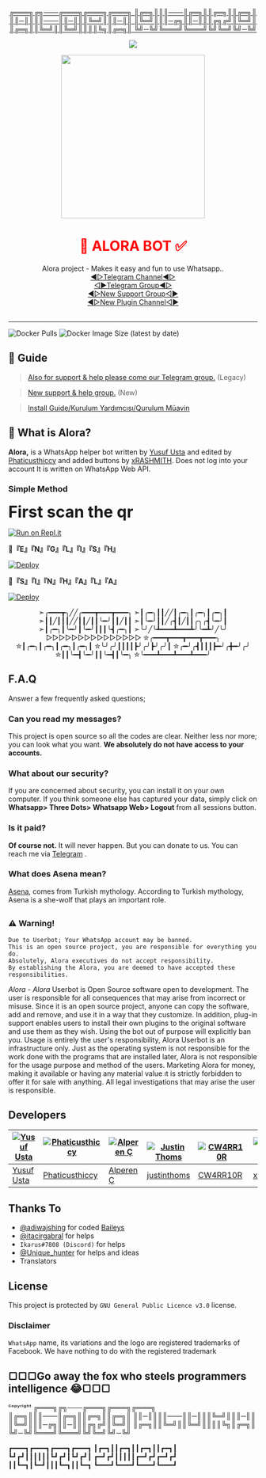 <div align="center">
<p><a href="">
╔═══╗╔╗───╔═══╗╔═══╗╔═══╗
║╔═╗║║║───║╔═╗║║╔═╗║║╔═╗║
║║─║║║║───║║─║║║╚═╝║║║─║║
║╚═╝║║║─╔╗║║─║║║╔╗╔╝║╚═╝║
║╔═╗║║╚═╝║║╚═╝║║║║╚╗║╔═╗║
╚╝─╚╝╚═══╝╚═══╝╚╝╚═╝╚╝─╚╝
</a></p>
</div>

<p align="center">
  <a href="httsp://github.com/phaticusthiccy/WhatsAsenaDuplicated">
    <img src="https://img.shields.io/github/repo-size/phaticusthiccy/WhatsAsenaDuplicated?color=purple&label=Repo%20Size&style=plastic">

  </a>

<div align="center">
  <img src="https://i.ibb.co/SBDH0QV/20220114-180954.png" width="290" height="330">
  <h1><font color='red'>👸 ALORA BOT ✅</font></h1>
</div>
<p align="center">
   Alora project - Makes it easy and fun to use Whatsapp..
    <br>
        <a href="https://t.me/AloraBotNews">◀▷Telegram Channel◀▷</a> <br>
        <a href="https://t.me/AloraBotSupport">◁▶Telegram Group◀▷</a> <br>
        <a href="https://t.me/AloraBotSupport">◀▷New Support Group◁▶</a> <br>
        <a href="https://t.me/unofficialplugin">◀▷New Plugin Channel◁▶</a> <br> 
    <br>
</p>

----
![Docker Pulls](https://img.shields.io/docker/pulls/fusuf/whatsasena?style=flat-square) ![Docker Image Size (latest by date)](https://img.shields.io/docker/image-size/fusuf/whatsasena?style=flat-square)

## 📢 Guide
> [Also for support & help please come our Telegram group.](https://t.me/AsenaSupport) (Legacy)

> [New support & help group.](https://t.me/asenaremaster) (New)

> [Install Guide/Kurulum Yardımcısı/Qurulum Müavin](https://github.com/phaticusthiccy/WhatsAsenaDuplicated/wiki)

## 🔎 What is Alora?
**Alora,** is a WhatsApp helper bot written by [Yusuf Usta](https://github.com/Quiec) and edited by [Phaticusthiccy](https://github.com/phaticusthiccy) and added buttons by [xRASHMITH](https://github.com/xRASHMITH). Does not log into your account It is written on WhatsApp Web API.

### Simple Method
<p><font size="6"> <b>First scan the qr</b></font></p>

[![Run on Repl.it](https://repl.it/badge/github/phaticusthiccy/WhatsAsenaDuplicated)](https://repl.it/@xYAZUWA/Alora-Qr)


👑<b>『E』『N』『G』『L』『I』『S』『H』</b><br>

[![Deploy](https://www.herokucdn.com/deploy/button.svg)](https://heroku.com/deploy?template=https://github.com/xRASHMITH/Alora-Installer-En.git)

👑<b>『S』『I』『N』『H』『A』『L』『A』</b><br>

[![Deploy](https://www.herokucdn.com/deploy/button.svg)](https://heroku.com/deploy?template=https://github.com/xRASHMITH/Alora-Installer-Si.git)

<div align="center">
➣╭━━━┳╮╱╱╭━━━┳━━━┳━━━╮ 
➣┃╭━╮┃┃╱╱┃╭━╮┃╭━╮┃╭━╮┃   
➣┃┃╱┃┃┃╱╱┃┃╱┃┃╰━╯┃┃╱┃┃ 
➣┃╰━╯┃┃╱╭┫┃╱┃┃╭╮╭┫╰━╯┃ 
➣┃╭━╮┃╰━╯┃╰━╯┃┃┃╰┫╭━╮┃ 
➣╰╯╱╰┻━━━┻━━━┻╯╰━┻╯╱╰╯ 
▷▷▷▷▷▷▷▷▷▷▷▷▷▷▷
✮╭━━━┳━━━┳━━━┳━━━╮ 
✮┃╭━╮┃╭━╮┃╭━╮┃╭━╮┃
✮╰╯╭╯┃┃┃┃┣╯╭╯┣╯╭╯┃
✮╭━╯╭┫┃┃┃┣━╯╭╋━╯╭╯
✮┃┃╰━┫╰━╯┃┃╰━┫┃╰━╮
✮╰━━━┻━━━┻━━━┻━━━╯
</div>

## F.A.Q
Answer a few frequently asked questions;
### Can you read my messages?
This project is open source so all the codes are clear. Neither less nor more; you can look what you want. **We absolutely do not have access to your accounts.**

### What about our security?
If you are concerned about security, you can install it on your own computer. If you think someone else has captured your data, simply click on **Whatsapp> Three Dots> Whatsapp Web> Logout** from all sessions button.

### Is it paid?
**Of course not.** It will never happen. But you can donate to us. You can reach me via [Telegram](https://t.me/fusuf) .

### What does Asena mean?
[Asena](https://tr.wikipedia.org/wiki/Asena), comes from Turkish mythology. According to Turkish mythology, Asena is a she-wolf that plays an important role.

##

### ⚠️ Warning! 
```
Due to Userbot; Your WhatsApp account may be banned.
This is an open source project, you are responsible for everything you do. 
Absolutely, Alora executives do not accept responsibility.
By establishing the Alora, you are deemed to have accepted these responsibilities.
```

   <p>
<i>Alora</i> - <i>Alora</i> Userbot is Open Source software open to development. 
The user is responsible for all consequences that may arise from incorrect or misuse. 
Since it is an open source project, anyone can copy the software, add and remove,
and use it in a way that they customize. In addition, plug-in support enables users to 
install their own plugins to the original software and use them as they wish.
Using the bot out of purpose will explicitly ban you.
Usage is entirely the user's responsibility, Alora Userbot is an 
infrastructure only. Just as the operating system is not responsible 
for the work done with the programs that are installed later, Alora 
is not responsible for the usage purpose and method of the users.
Marketing Alora for money, making it available or having any material value
ıt is strictly forbidden to offer it for sale with anything. All legal investigations that may arise
the user is responsible.
</p>





## Developers

[![Yusuf Usta](https://github.com/yusufusta.png?size=100)](https://www.fusuf.codes) | [![Phaticusthiccy](https://github.com/phaticusthiccy.png?size=100)](https://github.com/phaticusthiccy) | [![Alperen Ç](https://github.com/xacnio.png?size=100)](https://github.com/xacnio) | [![Justin Thoms](https://github.com/justinthoms.png?size=100)](https://github.com/justinthoms) | [![CW4RR10R](https://github.com/CW4RR10R.png?size=100)](https://github.com/CW4RR10R) | [![xRASHMITH](https://github.com/xRASHMITH.png?size=100)](https://www.github.com/xRASHMITH)
----|----|----|----|----|----
[Yusuf Usta](https://t.me/fusufs) | [Phaticusthiccy](https://github.com/phaticusthiccy) | [Alperen Ç](https://t.me/xacnio) | [justinthoms](https://t.me/Mr_justinthomas) | [CW4RR10R](https://github.com/CW4RR10R) | [xRASHMITH](https://github.com/xRASHMITH)

## Thanks To
- [@adiwajshing](https://github.com/adiwajshing) for coded [Baileys](https://github.com/adiwajshing/Baileys) 
- [@itacirgabral](https://github.com/itacirgabral) for helps
- `Ikarus#7808 (Discord)` for helps
- [@Unique_hunter](https://t.me/Unique_hunter) for helps and ideas
- Translators


## License
This project is protected by `GNU General Public Licence v3.0` license.

### Disclaimer
`WhatsApp` name, its variations and the logo are registered trademarks of Facebook. We have nothing to do with the registered trademark



<h2>▢▢▢Go away the fox who steels programmers intelligence 😂▢▢▢
</h2>
ᶜᵒᵖʸʳⁱᵍʰᵗ
╔═══╗╔╗───╔═══╗╔═══╗╔═══╗
║╔═╗║║║───║╔═╗║║╔═╗║║╔═╗║
║║─║║║║───║║─║║║╚═╝║║║─║║
║╚═╝║║║─╔╗║║─║║║╔╗╔╝║╚═╝║
║╔═╗║║╚═╝║║╚═╝║║║║╚╗║╔═╗║
╚╝─╚╝╚═══╝╚═══╝╚╝╚═╝╚╝─╚╝

┏━━━┓┏━━━┓┏━━━┓┏━━━┓
┃┏━┓┃┃┏━┓┃┃┏━┓┃┃┏━┓┃
┗┛┏┛┃┃┃┃┃┃┗┛┏┛┃┗┛┏┛┃
┏━┛┏┛┃┃┃┃┃┏━┛┏┛┏━┛┏┛
┃┃┗━┓┃┗━┛┃┃┃┗━┓┃┃┗━┓
┗━━━┛┗━━━┛┗━━━┛┗━━━┛
